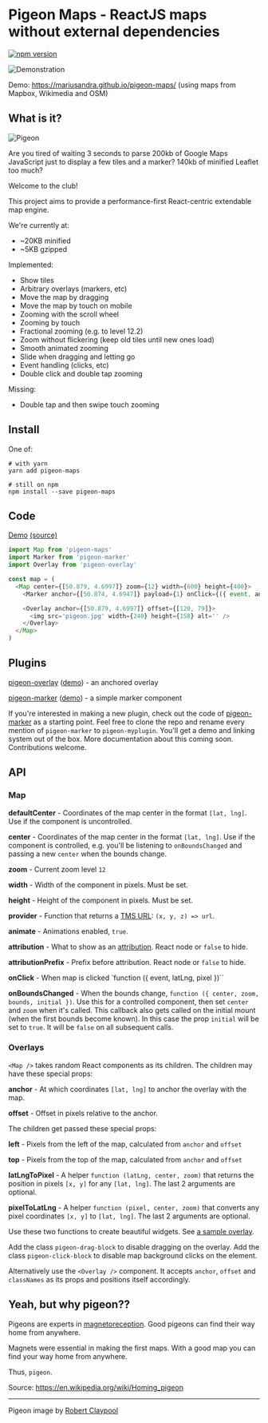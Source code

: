 # Pigeon Maps - ReactJS maps without external dependencies

[![npm version](https://img.shields.io/npm/v/pigeon-maps.svg)](https://www.npmjs.com/package/pigeon-maps)

![Demonstration](https://github.com/mariusandra/pigeon-maps/blob/master/video.gif?raw=true)

Demo: https://mariusandra.github.io/pigeon-maps/ (using maps from Mapbox, Wikimedia and OSM)

## What is it?

![Pigeon](https://github.com/mariusandra/pigeon-maps/blob/master/pigeon.jpg?raw=true)

Are you tired of waiting 3 seconds to parse 200kb of Google Maps JavaScript just to display a few tiles and a marker? 140kb of minified Leaflet too much?

Welcome to the club!

This project aims to provide a performance-first React-centric extendable map engine.

We're currently at:
- ~20KB minified
- ~5KB gzipped

Implemented:

- Show tiles
- Arbitrary overlays (markers, etc)
- Move the map by dragging
- Move the map by touch on mobile
- Zooming with the scroll wheel
- Zooming by touch
- Fractional zooming (e.g. to level 12.2)
- Zoom without flickering (keep old tiles until new ones load)
- Smooth animated zooming
- Slide when dragging and letting go
- Event handling (clicks, etc)
- Double click and double tap zooming

Missing:
- Double tap and then swipe touch zooming


## Install

One of:

```
# with yarn
yarn add pigeon-maps

# still on npm
npm install --save pigeon-maps
```


## Code

[Demo](https://mariusandra.github.io/pigeon-maps/)
[(source)](https://github.com/mariusandra/pigeon-maps/tree/master/demo/demo.js)

```js
import Map from 'pigeon-maps'
import Marker from 'pigeon-marker'
import Overlay from 'pigeon-overlay'

const map = (
  <Map center={[50.879, 4.6997]} zoom={12} width={600} height={400}>
    <Marker anchor={[50.874, 4.6947]} payload={1} onClick={({ event, anchor, payload }) => {}} />

    <Overlay anchor={[50.879, 4.6997]} offset={[120, 79]}>
      <img src='pigeon.jpg' width={240} height={158} alt='' />
    </Overlay>
  </Map>
)
```

## Plugins

[pigeon-overlay](https://github.com/mariusandra/pigeon-overlay) ([demo](https://mariusandra.github.io/pigeon-overlay/)) - an anchored overlay

[pigeon-marker](https://github.com/mariusandra/pigeon-marker) ([demo](https://mariusandra.github.io/pigeon-marker/)) - a simple marker component

If you're interested in making a new plugin, check out the code of [pigeon-marker](https://github.com/mariusandra/pigeon-marker/blob/master/src/index.js) as a starting point. Feel free to clone the repo and rename every mention of `pigeon-marker` to `pigeon-myplugin`. You'll get a demo and linking system out of the box. More documentation about this coming soon. Contributions welcome.


## API

### Map

**defaultCenter** - Coordinates of the map center in the format `[lat, lng]`. Use if the component is uncontrolled.

**center** - Coordinates of the map center in the format `[lat, lng]`. Use if the component is controlled, e.g. you'll be listening to `onBoundsChanged` and passing a new `center` when the bounds change.

**zoom** - Current zoom level `12`

**width** - Width of the component in pixels. Must be set.

**height** - Height of the component in pixels. Must be set.

**provider** - Function that returns a [TMS URL](https://wiki.openstreetmap.org/wiki/TMS): `(x, y, z) => url`.

**animate** - Animations enabled, `true`.

**attribution** - What to show as an [attribution](https://www.openstreetmap.org/copyright). React node or `false` to hide.

**attributionPrefix** - Prefix before attribution. React node or `false` to hide.

**onClick** - When map is clicked `function ({ event, latLng, pixel })``

**onBoundsChanged** - When the bounds change, `function ({ center, zoom, bounds, initial })`. Use this for a controlled component, then set `center` and `zoom` when it's called. This callback also gets called on the initial mount (when the first bounds become known). In this case the prop `initial` will be set to `true`. It will be `false` on all subsequent calls.

### Overlays

`<Map />` takes random React components as its children. The children may have these special props:

**anchor** - At which coordinates `[lat, lng]` to anchor the overlay with the map.

**offset** - Offset in pixels relative to the anchor.

The children get passed these special props:

**left** - Pixels from the left of the map, calculated from `anchor` and `offset`

**top** - Pixels from the top of the map, calculated from `anchor` and `offset`

**latLngToPixel** - A helper `function (latLng, center, zoom)` that returns the position in pixels `[x, y]` for any `[lat, lng]`. The last 2 arguments are optional.

**pixelToLatLng** - A helper `function (pixel, center, zoom)` that converts any pixel coordinates `[x, y]` to `[lat, lng]`. The last 2 arguments are optional.

Use these two functions to create beautiful widgets. See [a sample overlay](https://github.com/mariusandra/pigeon-overlay/blob/master/src/index.js).

Add the class `pigeon-drag-block` to disable dragging on the overlay. Add the class `pigeon-click-block` to disable map background clicks on the element.

Alternatively use the `<Overlay />` component. It accepts `anchor`, `offset` and `classNames` as its props and positions itself accordingly.

## Yeah, but why pigeon??

Pigeons are experts in [magnetoreception](https://en.wikipedia.org/wiki/magnetoreception). Good pigeons can find their way home from anywhere.

Magnets were essential in making the first maps. With a good map you can find your way home from anywhere.

Thus, `pigeon`.

Source: https://en.wikipedia.org/wiki/Homing_pigeon

---

Pigeon image by [Robert Claypool](https://www.flickr.com/photos/35106989@N08/7934833110/in/photolist-d6b6rq-9Mukwr-7ZmKb4-fGmwjr-j88Kou-8rMH5s-fhVDED-bMKvR8-o1g6uD-6ymdPD-fXtb7c-pfRt2D-dAChga-cJnQWu-f8EZou-9kcduE-oGhwp5-fGD6YW-dSLETS-anJCUh-98SLJQ-7bkuhT-4uSjrb-bfg6HB-qs9sHM-4gYYBL-q4GXdw-a4gKa9-iWxwyC-4HwW6X-auscdw-9mxYrg-9s659U-X7Nvz-dqcKc2-nE1XAU-qbXkKQ-4RpEww-cwxt6A-5HMS77-mGNr2K-aGjzm4-6AUdCU-9qyyvt-ceov6E-5APWsT-9mB1Hw-emfCwt-bFSixV-4dn3Cs)
